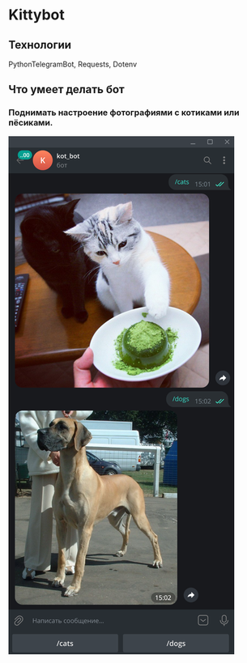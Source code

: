 # Kittybot

## Технологии

PythonTelegramBot, Requests, Dotenv

## Что умеет делать бот

### Поднимать настроение фотографиями с котиками или пёсиками.

![Image alt](https://github.com/DmitriiParshin/kittybot/raw/master/image/image.png)
